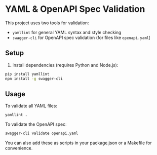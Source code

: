 # YAML & OpenAPI Spec Validation

This project uses two tools for validation:

- `yamllint` for general YAML syntax and style checking
- `swagger-cli` for OpenAPI spec validation (for files like `openapi.yaml`)

## Setup

1. Install dependencies (requires Python and Node.js):

```sh
pip install yamllint
npm install -g swagger-cli
```

## Usage

To validate all YAML files:

```sh
yamllint .
```

To validate the OpenAPI spec:

```sh
swagger-cli validate openapi.yaml
```

You can also add these as scripts in your package.json or a Makefile for convenience.

